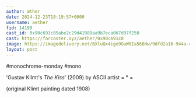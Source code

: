```yaml
---
author: æther
date: 2024-12-23T18:19:57+0000
username: aether
fid: 14199
cast_id: 0x90c691c85abe2c29d41089aa9b7eca067d97f250
cast: https://farcaster.xyz/aether/0x90c691c8
image: https://imagedelivery.net/BXluQx4ige9GuW0Ia56BHw/9dfd2a16-944a-45dc-43ab-41bea7912000/original
layout: post
---
```


#monochrome-monday #mono

'Gustav Kilmt's _The Kiss_' (2009)
by ASCII artist = ° =

(original Klimt painting dated 1908)

<img src='https://imagedelivery.net/BXluQx4ige9GuW0Ia56BHw/9dfd2a16-944a-45dc-43ab-41bea7912000/original' alt='' referrerpolicy='no-referrer'/>
